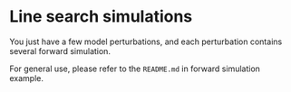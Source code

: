# Line search simulations

You just have a few model perturbations, and each perturbation contains several forward simulation.

For general use, please refer to the `README.md` in forward simulation example.
